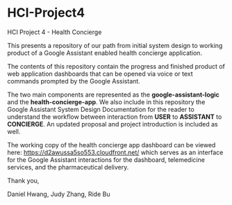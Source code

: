 # HCI-Project4
HCI Project 4 - Health Concierge

This presents a repository of our path from initial system design to working product of a Google Assistant enabled health concierge application.

The contents of this repository contain the progress and finished product of web application dashboards that can be opened via voice or text commands prompted by the Google Assistant.

The two main components are represented as the <strong>google-assistant-logic</strong> and the <strong>health-concierge-app</strong>. We also include in this repository the Google Assistant System Design Documentation for the reader to understand the workflow between interaction from <strong>USER</strong> to <strong>ASSISTANT</strong> to <strong>CONCIERGE</strong>. An updated proposal and project introduction is included as well.

The working copy of the health concierge app dashboard can be viewed here: https://d2awussa5so553.cloudfront.net/ which serves as an interface for the Google Assistant interactions for the dashboard, telemedicine services, and the pharmaceutical delivery.

Thank you,

Daniel Hwang, Judy Zhang, Ride Bu
